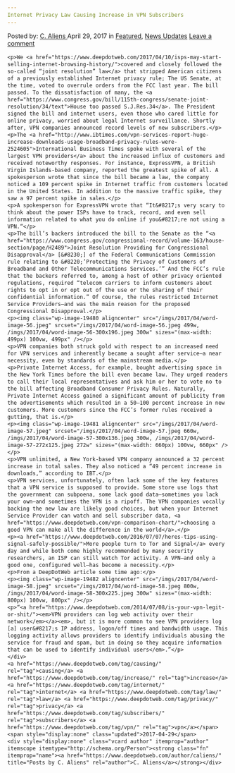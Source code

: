 ```yaml
---
Internet Privacy Law Causing Increase in VPN Subscribers
---
```

<article class="post-listing post-19467 post type-post status-publish format-standard has-post-thumbnail hentry  tag-causing tag-increase tag-internet tag-law tag-privacy tag-subscribers tag-vpn">
    <div class="post-inner">
        <span>Posted by: <a href="https://www.deepdotweb.com/author/caliens/" title="">C. Aliens </a></span>
    <span>April 29, 2017</span>
    <span>in <a href="https://www.deepdotweb.com/category/deepdot-news/" rel="category tag">Featured</a>, <a href="https://www.deepdotweb.com/category/news-updates/" rel="category tag">News Updates</a></span>
    <span><a href="https://www.deepdotweb.com/2017/04/29/internet-privacy-law-causing-increase-vpn-subscribers/#respond">Leave a comment</a></span>
    </p>
    <div class="clear"></div>
    
    <p>We <a href="https://www.deepdotweb.com/2017/04/10/isps-may-start-selling-internet-browsing-history/">covered and closely followed the so-called “joint resolution” law</a> that stripped American citizens of a previously established Internet privacy rule; The US Senate, at the time, voted to overrule orders from the FCC last year. The bill passed. To the dissatisfaction of many, the <a href="https://www.congress.gov/bill/115th-congress/senate-joint-resolution/34/text">House too passed S.J.Res.34</a>. The President signed the bill and internet users, even those who cared little for online privacy, worried about legal Internet surveillance. Shortly after, VPN companies announced record levels of new subscribers.</p>
    <p>The <a href="http://www.ibtimes.com/vpn-services-report-huge-increase-downloads-usage-broadband-privacy-rules-were-2524605">International Business Times spoke with several of the largest VPN providers</a> about the increased influx of customers and received noteworthy responses. For instance, ExpressVPN, a British Virgin Islands-based company, reported the greatest spike of all. A spokesperson wrote that since the bill became a law, the company noticed a 109 percent spike in Internet traffic from customers located in the United States. In addition to the massive traffic spike, they saw a 97 percent spike in sales.</p>
    <p>A spokesperson for ExpressVPN wrote that “It&#8217;s very scary to think about the power ISPs have to track, record, and even sell information related to what you do online if you&#8217;re not using a VPN.“</p>
    <p>The bill’s backers introduced the bill to the Senate as the “<a href="https://www.congress.gov/congressional-record/volume-163/house-section/page/H2489">Joint Resolution Providing for Congressional Disapproval</a> [&#8230;] of the Federal Communications Commission rule relating to &#8220;’Protecting the Privacy of Customers of Broadband and Other Telecommunications Services.’” And the FCC’s rule that the backers referred to, among a host of other privacy oriented regulations, required “telecom carriers to inform customers about rights to opt in or opt out of the use or the sharing of their confidential information.” Of course, the rules restricted Internet Service Providers—and was the main reason for the proposed Congressional Disapproval.</p>
    <p><img class="wp-image-19480 aligncenter" src="/imgs/2017/04/word-image-56.jpeg" srcset="/imgs/2017/04/word-image-56.jpeg 499w, /imgs/2017/04/word-image-56-300x196.jpeg 300w" sizes="(max-width: 499px) 100vw, 499px" /></p>
    <p>VPN companies both struck gold with respect to an increased need for VPN services and inherently became a sought after service—a near necessity, even by standards of the mainstream media.</p>
    <p>Private Internet Access, for example, bought advertising space in the New York Times before the bill even became law. They urged readers to call their local representatives and ask him or her to vote no to the bill affecting Broadband Consumer Privacy Rules. Naturally, Private Internet Access gained a significant amount of publicity from the advertisements which resulted in a 50–100 percent increase in new customers. More customers since the FCC’s former rules received a gutting, that is.</p>
    <p><img class="wp-image-19481 aligncenter" src="/imgs/2017/04/word-image-57.jpeg" srcset="/imgs/2017/04/word-image-57.jpeg 660w, /imgs/2017/04/word-image-57-300x136.jpeg 300w, /imgs/2017/04/word-image-57-272x125.jpeg 272w" sizes="(max-width: 660px) 100vw, 660px" /></p>
    <p>VPN unlimited, a New York-based VPN company announced a 32 percent increase in total sales. They also noticed a “49 percent increase in downloads,” according to IBT.</p>
    <p>VPN services, unfortunately, often lack some of the key features that a VPN service is supposed to provide. Some store use logs that the government can subpoena, some lack good data—sometimes you lack your own—and sometimes the VPN is a ripoff. The VPN companies vocally backing the new law are likely good choices, but when your Internet Service Provider can watch and sell subscriber data, <a href="https://www.deepdotweb.com/vpn-comparison-chart/">choosing a good VPN can make all the difference in the world</a>.</p>
    <p><a href="https://www.deepdotweb.com/2016/07/07/heres-tips-using-signal-safely-possible/">More people turn to Tor and Signal</a> every day and while both come highly recommended by many security researchers, an ISP can still watch Tor activity. A VPN—and only a good one, configured well—has become a necessity.</p>
    <p>From a DeepDotWeb article some time ago:</p>
    <p><img class="wp-image-19482 aligncenter" src="/imgs/2017/04/word-image-58.jpeg" srcset="/imgs/2017/04/word-image-58.jpeg 800w, /imgs/2017/04/word-image-58-300x225.jpeg 300w" sizes="(max-width: 800px) 100vw, 800px" /></p>
    <p>“<a href="https://www.deepdotweb.com/2014/07/08/is-your-vpn-legit-or-shit/"><em>VPN providers can log web activity over their network</em></a><em>, but it is more common to see VPN providers log [a] user&#8217;s IP address, logon/off times and bandwidth usage. This logging activity allows providers to identify individuals abusing the service for fraud and spam, but in doing so they acquire information that can be used to identify individual users</em>.”</p>
    </div>
    <a href="https://www.deepdotweb.com/tag/causing/" rel="tag">causing</a> <a href="https://www.deepdotweb.com/tag/increase/" rel="tag">increase</a> <a href="https://www.deepdotweb.com/tag/internet/" rel="tag">internet</a> <a href="https://www.deepdotweb.com/tag/law/" rel="tag">law</a> <a href="https://www.deepdotweb.com/tag/privacy/" rel="tag">privacy</a> <a href="https://www.deepdotweb.com/tag/subscribers/" rel="tag">subscribers</a> <a href="https://www.deepdotweb.com/tag/vpn/" rel="tag">vpn</a></span> <span style="display:none" class="updated">2017-04-29</span>
    <div style="display:none" class="vcard author" itemprop="author" itemscope itemtype="http://schema.org/Person"><strong class="fn" itemprop="name"><a href="https://www.deepdotweb.com/author/caliens/" title="Posts by C. Aliens" rel="author">C. Aliens</a></strong></div>
    
